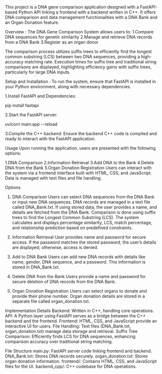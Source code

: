 This project is a DNA gene comparison application designed with a FastAPI-based Python API linking a frontend with a backend written in C++. It offers DNA comparison and data management functionalities with a DNA Bank and an Organ Donation feature.


Overview :
The DNA Gene Comparison System allows users to:
1.Compare DNA sequences for genetic similarity
2.Manage and retrieve DNA records from a DNA Bank
3.Register as an organ donor

The comparison process utilizes suffix trees to efficiently find the longest common substring (LCS) between two DNA sequences, providing a high-accuracy matching rate. Execution times for suffix tree and traditional string comparisons are displayed, highlighting efficiency gains with suffix trees, particularly for large DNA inputs.

Setup and Installation : 
To run the system, ensure that FastAPI is installed in your Python environment, along with necessary dependencies.

1.Install FastAPI and Dependencies:

pip install fastapi

2.Start the FastAPI server:

uvicorn main:app --reload

3.Compile the C++ backend: Ensure the backend C++ code is compiled and ready to interact with the FastAPI application.

Usage
Upon running the application, users are presented with the following options:

1.DNA Comparison
2.Information Retrieval
3.Add DNA to the Bank
4.Delete DNA from the Bank
5.Organ Donation Registration
Users can interact with the system via a frontend interface built with HTML, CSS, and JavaScript. Data is managed with text files and file handling.

Options
1. DNA Comparison
Users can select DNA sequences from the DNA Bank or input new DNA sequences.
DNA records are managed in a text file called DNA_Bank.txt.
If using stored data, the user provides a name, and details are fetched from the DNA Bank.
Comparison is done using suffix trees to find the Longest Common Substring (LCS).
The system calculates and displays percentage similarity, LCS, match percentage, and relationship prediction based on predefined constraints.

2. Information Retrieval
User provides name and password for secure access.
If the password matches the stored password, the user’s details are displayed; otherwise, access is denied.

3. Add to DNA Bank
Users can add new DNA records with details like name, gender, DNA sequence, and a password.
This information is stored in DNA_Bank.txt.

4. Delete DNA from the Bank
Users provide a name and password for secure deletion of DNA records from the DNA Bank.

5. Organ Donation Registration
Users can select organs to donate and provide their phone number.
Organ donation details are stored in a separate file called organ_donation.txt.


Implementation Details
Backend: Written in C++, handling core operations.
API: A Python layer using FastAPI serves as a bridge between the C++ backend and the frontend.
Frontend: HTML, CSS, and JavaScript provide an interactive UI for users.
File Handling: Text files (DNA_Bank.txt, organ_donation.txt) manage data storage and retrieval.
Suffix Tree Comparison: Efficiently finds LCS for DNA sequences, enhancing comparison accuracy over traditional string matching.


File Structure
main.py: FastAPI server code linking frontend and backend.
DNA_Bank.txt: Stores DNA records securely.
organ_donation.txt: Stores organ donation information.
frontend/: Contains HTML, CSS, and JavaScript files for the UI.
backend_cpp/: C++ codebase for DNA operations.
